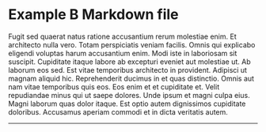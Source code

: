 # Example B Markdown file

Fugit sed quaerat natus ratione accusantium rerum molestiae enim. Et architecto nulla vero. Totam perspiciatis veniam facilis. Omnis qui explicabo eligendi voluptas harum accusantium enim. Modi iste in laboriosam sit suscipit. Cupiditate itaque labore ab excepturi eveniet aut molestiae ut. Ab laborum eos sed. Est vitae temporibus architecto in provident. Adipisci ut magnam aliquid hic. Reprehenderit ducimus in et quas distinctio. Omnis aut nam vitae temporibus quis eos. Eos enim et et cupiditate et. Velit repudiandae minus qui ut saepe dolores. Unde ipsum et magni culpa eius. Magni laborum quas dolor itaque. Est optio autem dignissimos cupiditate doloribus. Accusamus aperiam commodi et in dicta veritatis autem.

---
